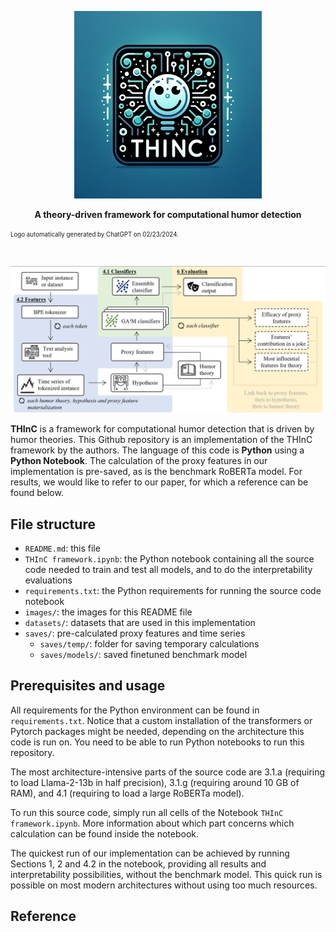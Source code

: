 <p align="center"><img src="images/thinc_logo.png" width="300px"/></p>

    
<p align="center">
  <strong>A theory-driven framework for computational humor detection</strong>
</p>

<sub><sup>Logo automatically generated by ChatGPT on 02/23/2024.</sup></sub>
#
<p align="center"><img src="images/architecture.png"/></p>

**THInC** is a framework for computational humor detection that is driven by humor theories. This Github repository is an implementation of the THInC framework by the authors. The language of this code is **Python** using a **Python Notebook**. The calculation of the proxy features in our implementation is pre-saved, as is the benchmark RoBERTa model. For results, we would like to refer to our paper, for which a reference can be found below.

## File structure
- `README.md`: this file
- `THInC framework.ipynb`: the Python notebook containing all the source code needed to train and test all models, and to do the interpretability evaluations
- `requirements.txt`: the Python requirements for running the source code notebook
- `images/`: the images for this README file
- `datasets/`: datasets that are used in this implementation
- `saves/`: pre-calculated proxy features and time series
  - `saves/temp/`: folder for saving temporary calculations
  - `saves/models/`: saved finetuned benchmark model

## Prerequisites and usage
All requirements for the Python environment can be found in `requirements.txt`. Notice that a custom installation of the transformers or Pytorch packages might be needed, depending on the architecture this code is run on. You need to be able to run Python notebooks to run this repository.

The most architecture-intensive parts of the source code are 3.1.a (requiring to load Llama-2-13b in half precision), 3.1.g (requiring around 10 GB of RAM), and 4.1 (requiring to load a large RoBERTa model).

To run this source code, simply run all cells of the Notebook `THInC framework.ipynb`. More information about which part concerns which calculation can be found inside the notebook.

The quickest run of our implementation can be achieved by running Sections 1, 2 and 4.2 in the notebook, providing all results and interpretability possibilities, without the benchmark model. This quick run is possible on most modern architectures without using too much resources.

## Reference